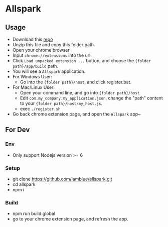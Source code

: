 # Allspark


## Usage

* Download this [repo](https://github.com/iamblue/allspark/archive/master.zip)
* Unzip this file and copy this folder path.
* Open your chrome browser
* Input `chrome://extensions` into the url.
* Click `Load unpacked extension ...` button, and choose the `{folder path}/app/build` path.
* You will see a `Allspark` application.
* For Windows User:
  * Go into the `{folder path}/host`, and click register.bat.
* For Mac/Linux User:
  * Open your command line, and go into `{folder path}/host`
  * Edit `com.my_company.my_application.json`, change the "path" content to your `{folder path}/host/my_host.js`.
  * exec `./register.sh`
* Go back chrome extension page, and open the `Allspark` app~


## For Dev

### Env
* Only support Nodejs version >= 6

### Setup
* git clone https://github.com/iamblue/allspark.git
* cd allspark
* npm i

### Build
* npm run build:global
* go to your chrome extension page, and refresh the app.

